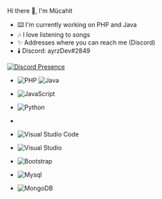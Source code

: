 Hi there 👋, I'm Mücahit

- ⌨️ I'm currently working on PHP and Java
- 🎶 I love listening to songs
- ✨ Addresses where you can reach me (Discord)
- 🕯️ Discord: ayrzDev#2849

[![Discord Presence](https://lanyard.cnrad.dev/api/809053607772815366)](https://discord.com/users/809053607772815366)

- ![PHP](https://img.shields.io/badge/PHP-777BB4?style=for-the-badge&logo=php&logoColor=white) ![Java](https://img.shields.io/badge/Java-ED8B00?style=for-the-badge&logo=java&logoColor=white)
- ![JavaScript](https://img.shields.io/badge/javascript-%23323330.svg?style=for-the-badge&logo=javascript&logoColor=%23F7DF1E)
- ![Python](https://img.shields.io/badge/python-3670A0?style=for-the-badge&logo=python&logoColor=ffdd54)
- 
- ![Visual Studio Code](https://img.shields.io/badge/Visual%20Studio%20Code-0078d7.svg?style=for-the-badge&logo=visual-studio-code&logoColor=white)
- ![Visual Studio](https://img.shields.io/badge/Visual%20Studio-5C2D91.svg?style=for-the-badge&logo=visual-studio&logoColor=white)

- ![Bootstrap](https://img.shields.io/badge/Bootstrap-563D7C?style=for-the-badge&logo=bootstrap&logoColor=white)

- ![Mysql](https://img.shields.io/badge/MySQL-00000F?style=for-the-badge&logo=mysql&logoColor=white)
- ![MongoDB](https://img.shields.io/badge/MongoDB-%234ea94b.svg?style=for-the-badge&logo=mongodb&logoColor=white)
